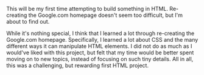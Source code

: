 This will be my first time attempting to build something in HTML. Re-creating the Google.com homepage doesn't seem too difficult, but I'm about to find out.

While it's nothing special, I think that I learned a lot through re-creating the Google.com homepage. Specifically, I learned a lot about CSS and the many different ways it can manipulate HTML elements. I did not do as much as I would've liked with this project, but felt that my time would be better spent moving on to new topics, instead of focusing on such tiny details. All in all, this was a challenging, but rewarding first HTML project.
